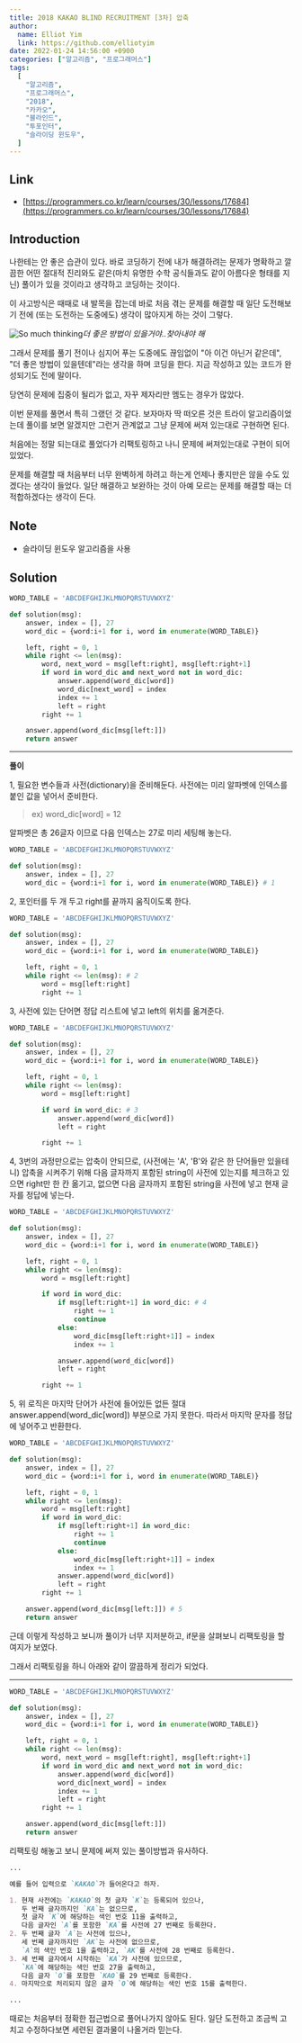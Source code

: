 ```yaml
---
title: 2018 KAKAO BLIND RECRUITMENT [3차] 압축
author:
  name: Elliot Yim
  link: https://github.com/elliotyim
date: 2022-01-24 14:56:00 +0900
categories: ["알고리즘", "프로그래머스"]
tags:
  [
    "알고리즘",
    "프로그래머스",
    "2018",
    "카카오",
    "블라인드",
    "투포인터",
    "슬라이딩 윈도우",
  ]
---
```


## Link

- [https://programmers.co.kr/learn/courses/30/lessons/17684](https://programmers.co.kr/learn/courses/30/lessons/17684)

## Introduction

나한테는 안 좋은 습관이 있다. 바로 코딩하기 전에 내가 해결하려는 문제가 명확하고 깔끔한 어떤 절대적 진리와도 같은(마치 유명한 수학 공식들과도 같이 아름다운 형태를 지닌) 풀이가 있을 것이라고 생각하고 코딩하는 것이다.

이 사고방식은 때때로 내 발목을 잡는데 바로 처음 겪는 문제를 해결할 때 일단 도전해보기 전에 (또는 도전하는 도중에도) 생각이 많아지게 하는 것이 그렇다.

![So much thinking](/assets/img/meme/so-much-thinking.jpg)_더 좋은 방법이 있을거야..찾아내야 해_

그래서 문제를 풀기 전이나 심지어 푸는 도중에도 끊임없이 "아 이건 아닌거 같은데", "더 좋은 방법이 있을텐데"라는 생각을 하며 코딩을 한다. 지금 작성하고 있는 코드가 완성되기도 전에 말이다.

당연히 문제에 집중이 될리가 없고, 자꾸 제자리만 멤도는 경우가 많았다.

이번 문제를 풀면서 특히 그랬던 것 같다. 보자마자 딱 떠오른 것은 트라이 알고리즘이었는데 풀이를 보면 알겠지만 그런거 관계없고 그냥 문제에 써져 있는대로 구현하면 된다.

처음에는 정말 되는대로 풀었다가 리팩토링하고 나니 문제에 써져있는대로 구현이 되어 있었다.

문제를 해결할 때 처음부터 너무 완벽하게 하려고 하는게 언제나 좋지만은 않을 수도 있겠다는 생각이 들었다. 일단 해결하고 보완하는 것이 아예 모르는 문제를 해결할 때는 더 적합하겠다는 생각이 든다.

## Note

- 슬라이딩 윈도우 알고리즘을 사용

## Solution

```python
WORD_TABLE = 'ABCDEFGHIJKLMNOPQRSTUVWXYZ'

def solution(msg):
    answer, index = [], 27
    word_dic = {word:i+1 for i, word in enumerate(WORD_TABLE)}

    left, right = 0, 1
    while right <= len(msg):
        word, next_word = msg[left:right], msg[left:right+1]
        if word in word_dic and next_word not in word_dic:
            answer.append(word_dic[word])
            word_dic[next_word] = index
            index += 1
            left = right
        right += 1

    answer.append(word_dic[msg[left:]])
    return answer
```

---

**풀이**

1, 필요한 변수들과 사전(dictionary)을 준비해둔다. 사전에는 미리 알파벳에 인덱스를 붙인 값을 넣어서 준비한다.

> ex) word_dic[word] = 12

알파벳은 총 26글자 이므로 다음 인덱스는 27로 미리 세팅해 놓는다.

```python
WORD_TABLE = 'ABCDEFGHIJKLMNOPQRSTUVWXYZ'

def solution(msg):
    answer, index = [], 27
    word_dic = {word:i+1 for i, word in enumerate(WORD_TABLE)} # 1
```

2, 포인터를 두 개 두고 right를 끝까지 움직이도록 한다.

```python
WORD_TABLE = 'ABCDEFGHIJKLMNOPQRSTUVWXYZ'

def solution(msg):
    answer, index = [], 27
    word_dic = {word:i+1 for i, word in enumerate(WORD_TABLE)}

    left, right = 0, 1
    while right <= len(msg): # 2
        word = msg[left:right]
        right += 1

```

3, 사전에 있는 단어면 정답 리스트에 넣고 left의 위치를 옮겨준다.

```python
WORD_TABLE = 'ABCDEFGHIJKLMNOPQRSTUVWXYZ'

def solution(msg):
    answer, index = [], 27
    word_dic = {word:i+1 for i, word in enumerate(WORD_TABLE)}

    left, right = 0, 1
    while right <= len(msg):
        word = msg[left:right]

        if word in word_dic: # 3
            answer.append(word_dic[word])
            left = right

        right += 1

```

4, 3번의 과정만으로는 압축이 안되므로, (사전에는 'A', 'B'와 같은 한 단어들만 있을테니) 압축을 시켜주기 위해 다음 글자까지 포함된 string이 사전에 있는지를 체크하고 있으면 right만 한 칸 옮기고, 없으면 다음 글자까지 포함된 string을 사전에 넣고 현재 글자를 정답에 넣는다.

```python
WORD_TABLE = 'ABCDEFGHIJKLMNOPQRSTUVWXYZ'

def solution(msg):
    answer, index = [], 27
    word_dic = {word:i+1 for i, word in enumerate(WORD_TABLE)}

    left, right = 0, 1
    while right <= len(msg):
        word = msg[left:right]

        if word in word_dic:
            if msg[left:right+1] in word_dic: # 4
                right += 1
                continue
            else:
                word_dic[msg[left:right+1]] = index
                index += 1

            answer.append(word_dic[word])
            left = right

        right += 1

```

5, 위 로직은 마지막 단어가 사전에 들어있든 없든 절대 answer.append(word_dic[word]) 부분으로 가지 못한다. 따라서 마지막 문자를 정답에 넣어주고 반환한다.

```python
WORD_TABLE = 'ABCDEFGHIJKLMNOPQRSTUVWXYZ'

def solution(msg):
    answer, index = [], 27
    word_dic = {word:i+1 for i, word in enumerate(WORD_TABLE)}

    left, right = 0, 1
    while right <= len(msg):
        word = msg[left:right]
        if word in word_dic:
            if msg[left:right+1] in word_dic:
                right += 1
                continue
            else:
                word_dic[msg[left:right+1]] = index
                index += 1
            answer.append(word_dic[word])
            left = right
        right += 1

    answer.append(word_dic[msg[left:]]) # 5
    return answer
```

근데 이렇게 작성하고 보니까 풀이가 너무 지저분하고, if문을 살펴보니 리팩토링을 할 여지가 보였다.

그래서 리팩토링을 하니 아래와 같이 깔끔하게 정리가 되었다.

---

```python
WORD_TABLE = 'ABCDEFGHIJKLMNOPQRSTUVWXYZ'

def solution(msg):
    answer, index = [], 27
    word_dic = {word:i+1 for i, word in enumerate(WORD_TABLE)}

    left, right = 0, 1
    while right <= len(msg):
        word, next_word = msg[left:right], msg[left:right+1]
        if word in word_dic and next_word not in word_dic:
            answer.append(word_dic[word])
            word_dic[next_word] = index
            index += 1
            left = right
        right += 1

    answer.append(word_dic[msg[left:]])
    return answer
```

리팩토링 해놓고 보니 문제에 써져 있는 풀이방법과 유사하다.

```markdown
...

예를 들어 입력으로 `KAKAO`가 들어온다고 하자.

1. 현재 사전에는 `KAKAO`의 첫 글자 `K`는 등록되어 있으나,
   두 번째 글자까지인 `KA`는 없으므로,
   첫 글자 `K`에 해당하는 색인 번호 11을 출력하고,
   다음 글자인 `A`를 포함한 `KA`를 사전에 27 번째로 등록한다.
2. 두 번째 글자 `A`는 사전에 있으나,
   세 번째 글자까지인 `AK`는 사전에 없으므로,
   `A`의 색인 번호 1을 출력하고, `AK`를 사전에 28 번째로 등록한다.
3. 세 번째 글자에서 시작하는 `KA`가 사전에 있으므로,
   `KA`에 해당하는 색인 번호 27을 출력하고,
   다음 글자 `O`를 포함한 `KAO`를 29 번째로 등록한다.
4. 마지막으로 처리되지 않은 글자 `O`에 해당하는 색인 번호 15를 출력한다.

...
```

때로는 처음부터 정확한 접근법으로 풀어나가지 않아도 된다. 일단 도전하고 조금씩 고치고 수정하다보면 세련된 결과물이 나올거라 믿는다.

